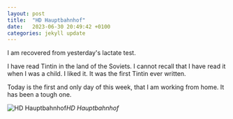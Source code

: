 ```yaml
---
layout: post
title:  "HD Hauptbahnhof"
date:   2023-06-30 20:49:42 +0100
categories: jekyll update
---
```


I am recovered from yesterday's lactate test.  

I have read Tintin in the land of the Soviets. I cannot recall that I have read it when I was a child. I liked it. It was the first Tintin ever written. 

Today is the first and only day of this week, that I am working from home. It has been a tough one. 


![HD Hauptbahnhof](https://lh3.googleusercontent.com/pw/AJFCJaWLMduIBMrqXYrxcd-R0C34ENxfsl0uqpa-LJrJB8xghoQR9Cpqs-phg_IeuIOpPSY-aze56fb53BJVomhA4is0kpzJfY1Txi49_WVZR_YzVjHWLM4=w2400)*HD Hauptbahnhof*&nbsp;



[jekyll-docs]: https://jekyllrb.com/docs/home
[jekyll-gh]:   https://github.com/jekyll/jekyll
[jekyll-talk]: https://talk.jekyllrb.com/



